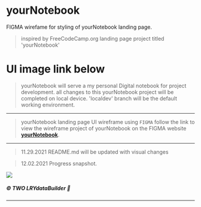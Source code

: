 # yourNotebook

FIGMA wirefame for styling of yourNotebook landing page.
>inspired by FreeCodeCamp.org landing page project titled 'yourNotebook'


# UI image link below

>yourNotebook will serve a my personal Digital notebook for project development.
>all changes to this yourNotebook project will be completed on local device.
>'localdev' branch will be the default working environment. 

---

>yourNotebook landing page UI wireframe using <code>FIGMA</code>
>follow the link to view the wireframe project of yourNotebook on the FIGMA website **[yourNotebook](https://www.figma.com/file/sjeVJUSRqkolQCd6mrtYJP/yourNotebook?node-id=0%3A1)**.

---

>11.29.2021 README.md will be updated with visual changes

>12.02.2021 Progress snapshot. 
<img src="yourNotebook/localdev/images/snapshot12022021.png"/>

##### ©️ TWO LRYdataBuilder 🤖

---



